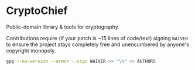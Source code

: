 # CryptoChief

Public-domain library & tools for cryptography.
  
Contributions require (if your patch is ~15 lines of code/text) signing `WAIVER` to ensure the project stays completely free and unencumbered by anyone's copyright monopoly.

```bash
gpg --no-version --armor --sign WAIVER >> "\n" >> AUTHORS
```
